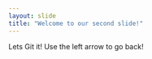 ```yaml
---
layout: slide
title: "Welcome to our second slide!"
---
```

Lets Git it!
Use the left arrow to go back!
